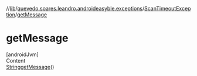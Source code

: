 //[lib](../../index.md)/[quevedo.soares.leandro.androideasyble.exceptions](../index.md)/[ScanTimeoutException](index.md)/[getMessage](get-message.md)



# getMessage  
[androidJvm]  
Content  
[String](https://docs.oracle.com/javase/8/docs/api/java/lang/String.html)[getMessage](get-message.md)()  
  



